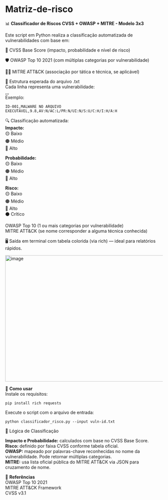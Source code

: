 # Matriz-de-risco
📊 <b>Classificador de Riscos CVSS + OWASP + MITRE - Modelo 3x3<br></b>

Este script em Python realiza a classificação automatizada de vulnerabilidades com base em:<br>

🎯 CVSS Base Score (impacto, probabilidade e nível de risco)<br>

🛡️ OWASP Top 10 2021 (com múltiplas categorias por vulnerabilidade)<br>

🕵️‍♂️ MITRE ATT&CK (associação por tática e técnica, se aplicável)<br>


📁 Estrutura esperada do arquivo .txt<br>
Cada linha representa uma vulnerabilidade:<br>
<ID>,<Nome>,<CVSS Base Score>,<Vetores CVSS><br>
Exemplo:
    
    ID-001,MALWARE NO ARQUIVO EXECUTÁVEL,9.8,AV:N/AC:L/PR:N/UI:N/S:U/C:H/I:H/A:H

🔍 Classificação automatizada:<br>
  <b>Impacto:</b> <br>
  🟡 Baixo <br>
  🟠 Médio <br> 
  🔴 Alto<br>
  
  <b>Probabilidade:</b> <br>
  🟡 Baixo  <br>
  🟠 Médio  <br>
  🔴 Alto<br>
  
  <b>Risco:</b><br>
  🟡 Baixo <br>
  🟠 Médio <br>
  🔴 Alto <br>
  ⚫ Crítico<br>
  
  OWASP Top 10 (1 ou mais categorias por vulnerabilidade)<br>
  MITRE ATT&CK (se nome corresponder a alguma técnica conhecida)<br>

🖥️ Saída em terminal com tabela colorida (via rich) — ideal para relatórios rápidos.<br>

<img width="1337" height="403" alt="image" src="https://github.com/user-attachments/assets/3a722abe-19e8-49c0-804e-07683af11fa0" />

🚀 <b>Como usar<br></b>
Instale os requisitos:<br>

    pip install rich requests

Execute o script com o arquivo de entrada:<br>

    python classificador_risco.py --input vuln-id.txt

🧠 Lógica de Classificação<br>

<b>Impacto e Probabilidade:</b> calculados com base no CVSS Base Score.<br>
<b>Risco: </b>definido por faixa CVSS conforme tabela oficial.<br>
<b>OWASP:</b> mapeado por palavras-chave reconhecidas no nome da vulnerabilidade. Pode retornar múltiplas categorias.<br>
<b>MITRE:</b> usa lista oficial pública do MITRE ATT&CK via JSON para cruzamento de nome.<br>

📌 <b>Referências<br></b>
OWASP Top 10 2021<br>
MITRE ATT&CK Framework<br>
CVSS v3.1<br>
